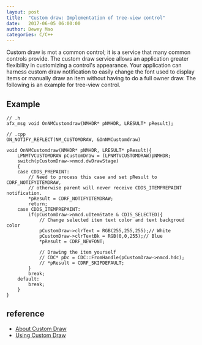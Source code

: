 ```yaml
---
layout: post
title:  "Custom draw: Implementation of tree-view control"
date:   2017-06-05 06:00:00
author: Dewey Mao
categories: C/C++
---
```


Custom draw is mot a common control; it is a service that many common controls provide. The custom draw service allows an application greater flexibility in customizing a control's appearance.
Your application can harness custom draw notification to easily change the font used to display items or manually draw an item without having to do a full owner draw.
The following is an example for tree-view control.

## Example
```
// .h
afx_msg void OnNMCustomdraw(NMHDR* pNMHDR, LRESULT* pResult);
```

```
// .cpp
ON_NOTIFY_REFLECT(NM_CUSTOMDRAW, &OnNMCustomdraw)

void OnNMCustomdraw(NMHDR* pNMHDR, LRESULT* pResult){
	LPNMTVCUSTOMDRAW pCustomDraw = (LPNMTVCUSTOMDRAW)pNMHDR;
	switch(pCustomDraw->nmcd.dwDrawStage)
	{
	case CDDS_PREPAINT:
		// Need to process this case and set pResult to CDRF_NOTIFYITEMDRAW,
		// otherwise parent will never receive CDDS_ITEMPREPAINT notification.
		*pResult = CDRF_NOTIFYITEMDRAW;
		return;
	case CDDS_ITEMPREPAINT:
		if(pCustomDraw->nmcd.uItemState & CDIS_SELECTED){
			// Change selected item text color and text backgroud color
			pCustomDraw->clrText = RGB(255,255,255);// White
			pCustomDraw->clrTextBk = RGB(0,0,255);// Blue
			*pResult = CDRF_NEWFONT;

			// Drawing the item yourself
			// CDC* pDc = CDC::FromHandle(pCustomDraw->nmcd.hdc);
			// *pResult = CDRF_SKIPDEFAULT;
		}
		break;
	default:
		break;
	}
}
```

## reference
- <a href="https://msdn.microsoft.com/en-us/library/windows/desktop/ff919569(v=vs.85).aspx" target="_blank">About Custom Draw</a>   
- <a href="https://msdn.microsoft.com/en-us/library/windows/desktop/ff919573(v=vs.85).aspx" target="_blank">Using Custom Draw</a>



